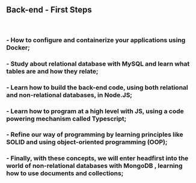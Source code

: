 ## Back-end - First Steps

<br />

### - How to configure and containerize your applications using Docker;

### - Study about relational database with MySQL and learn what tables are and how they relate;

### - Learn how to build the back-end code, using both relational and non-relational databases, in Node.JS;

### - Learn how to program at a high level with JS, using a code powering mechanism called Typescript;

### - Refine our way of programming by learning principles like SOLID and using object-oriented programming (OOP);

### - Finally, with these concepts, we will enter headfirst into the world of non-relational databases with MongoDB , learning how to use documents and collections;
